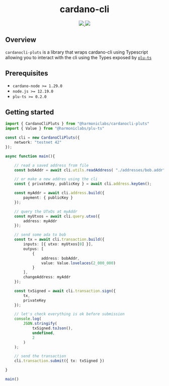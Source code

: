 <p align="center">
  <h1 align="center">cardano-cli</h1>

  <p align="center">
    <a href="https://twitter.com/hlabs_tech">
      <img src="https://img.shields.io/twitter/follow/hlabs_tech?style=for-the-badge&logo=twitter" />
    </a>
    <a href="https://twitter.com/MicheleHarmonic">
      <img src="https://img.shields.io/twitter/follow/MicheleHarmonic?style=for-the-badge&logo=twitter" />
    </a>
  </p>
</p>

## Overview

`cardanocli-pluts` is a library that wraps cardano-cli using Typescript allowing you to interact with the cli using the Types exposed by [`plu-ts`](https://github.com/HarmonicLabs/plu-ts)

## Prerequisites

- `cardano-node >= 1.29.0`
- `node.js >= 12.19.0`
- `plu-ts >= 0.2.0`


## Getting started

```ts
import { CardanoCliPluts } from "@harmoniclabs/cardanocli-pluts"
import { Value } from "@harmoniclabs/plu-ts"

const cli = new CardanoCliPluts({
    network: "testnet 42"
});

async function main(){

    // read a saved address from file
    const bobAddr = await cli.utils.readAddress( "./addresses/bob.addr" );

    // or make a new addres using the cli
    const { privateKey, publicKey } = await cli.address.keyGen();

    const myAddr = await cli.address.build({
        payment: { publicKey }
    });

    // query the UTxOs at myAddr
    const myUtxos = await cli.query.utxo({
        address: myAddr
    });

    // send some ada to bob
    const tx = await cli.transaction.build({
        inputs: [{ utxo: myUtxos[0] }],
        outpus: [
            {
                address: bobAddr,
                value: Value.lovelaces(2_000_000)
            }
        ],
        changeAddress: myAddr
    });

    const txSigned = await cli.transaction.sign({
        tx,
        privateKey
    });

    // let's check everything is ok before submission
    console.log(
        JSON.stringify(
            txSigned.toJson(),
            undefined,
            2
        )
    );

    // send the transaction
    cli.transaction.submit({ tx: txSigned })

}

main()
```
